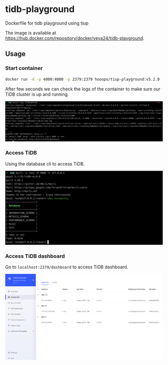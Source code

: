 # tidb-playground
Dockerfile for tidb playground using tiup

The image is available at https://hub.docker.com/repository/docker/yeya24/tidb-playground.

## Usage

### Start container

``` bash
docker run -d -p 4000:4000 -p 2379:2379 hooopo/tiup-playground:v5.2.0
```

After few seconds we can check the logs of the container to make sure our TiDB cluster is up and running.

![check-logs](./images/logs.png)

### Access TiDB

Using the database cli to access TiDB.

![cli](./images/cli.png)

### Access TiDB dashboard

Go to `localhost:2379/dashboard` to access TiDB dashboard.

![dashboard](./images/dashboard.png)

